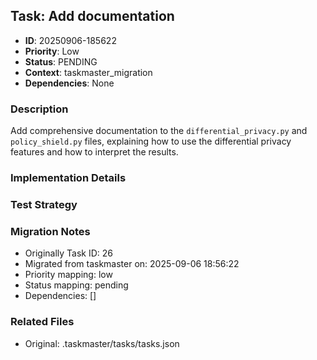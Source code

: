 ## Task: Add documentation
- **ID**: 20250906-185622
- **Priority**: Low
- **Status**: PENDING
- **Context**: taskmaster_migration
- **Dependencies**: None

### Description
Add comprehensive documentation to the `differential_privacy.py` and `policy_shield.py` files, explaining how to use the differential privacy features and how to interpret the results.

### Implementation Details


### Test Strategy


### Migration Notes
- Originally Task ID: 26
- Migrated from taskmaster on: 2025-09-06 18:56:22
- Priority mapping: low
- Status mapping: pending
- Dependencies: []

### Related Files
- Original: .taskmaster/tasks/tasks.json
